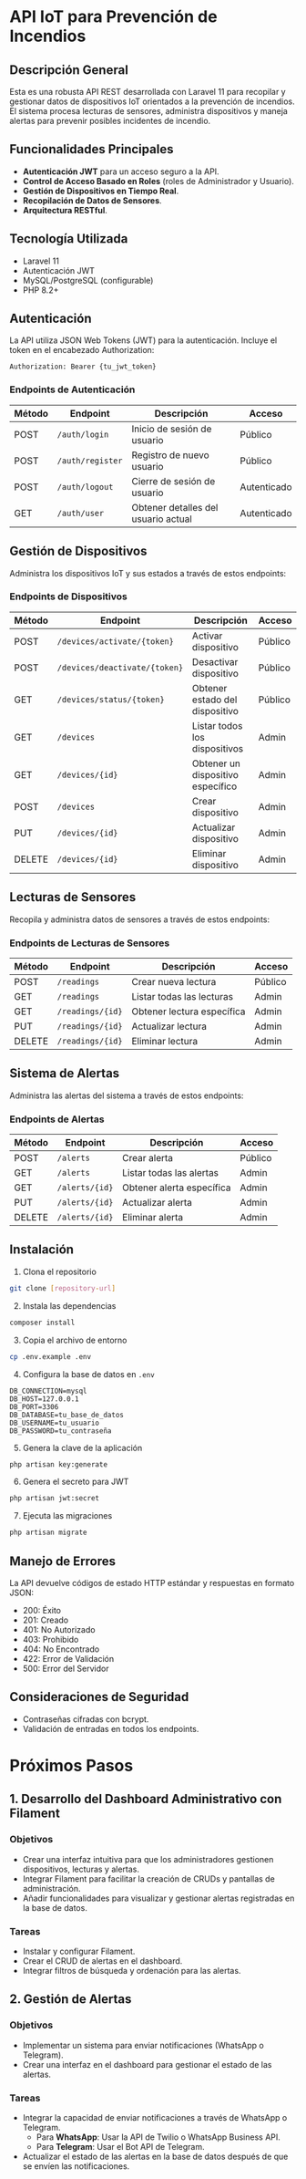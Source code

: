 # API IoT para Prevención de Incendios

## Descripción General

Esta es una robusta API REST desarrollada con Laravel 11 para recopilar y gestionar datos de dispositivos IoT orientados a la prevención de incendios. El sistema procesa lecturas de sensores, administra dispositivos y maneja alertas para prevenir posibles incidentes de incendio.

## Funcionalidades Principales

- **Autenticación JWT** para un acceso seguro a la API.
- **Control de Acceso Basado en Roles** (roles de Administrador y Usuario).
- **Gestión de Dispositivos en Tiempo Real**.
- **Recopilación de Datos de Sensores**.
- **Arquitectura RESTful**.

## Tecnología Utilizada

- Laravel 11
- Autenticación JWT
- MySQL/PostgreSQL (configurable)
- PHP 8.2+

## Autenticación

La API utiliza JSON Web Tokens (JWT) para la autenticación. Incluye el token en el encabezado Authorization:

```
Authorization: Bearer {tu_jwt_token}
```

### Endpoints de Autenticación


| Método | Endpoint         | Descripción                        | Acceso      |
| ------- | ---------------- | ----------------------------------- | ----------- |
| POST    | `/auth/login`    | Inicio de sesión de usuario        | Público    |
| POST    | `/auth/register` | Registro de nuevo usuario           | Público    |
| POST    | `/auth/logout`   | Cierre de sesión de usuario        | Autenticado |
| GET     | `/auth/user`     | Obtener detalles del usuario actual | Autenticado |

## Gestión de Dispositivos

Administra los dispositivos IoT y sus estados a través de estos endpoints:

### Endpoints de Dispositivos


| Método | Endpoint                      | Descripción                       | Acceso   |
| ------- | ----------------------------- | ---------------------------------- | -------- |
| POST    | `/devices/activate/{token}`   | Activar dispositivo                | Público |
| POST    | `/devices/deactivate/{token}` | Desactivar dispositivo             | Público |
| GET     | `/devices/status/{token}`     | Obtener estado del dispositivo     | Público |
| GET     | `/devices`                    | Listar todos los dispositivos      | Admin    |
| GET     | `/devices/{id}`               | Obtener un dispositivo específico | Admin    |
| POST    | `/devices`                    | Crear dispositivo                  | Admin    |
| PUT     | `/devices/{id}`               | Actualizar dispositivo             | Admin    |
| DELETE  | `/devices/{id}`               | Eliminar dispositivo               | Admin    |

## Lecturas de Sensores

Recopila y administra datos de sensores a través de estos endpoints:

### Endpoints de Lecturas de Sensores


| Método | Endpoint         | Descripción                | Acceso   |
| ------- | ---------------- | --------------------------- | -------- |
| POST    | `/readings`      | Crear nueva lectura         | Público |
| GET     | `/readings`      | Listar todas las lecturas   | Admin    |
| GET     | `/readings/{id}` | Obtener lectura específica | Admin    |
| PUT     | `/readings/{id}` | Actualizar lectura          | Admin    |
| DELETE  | `/readings/{id}` | Eliminar lectura            | Admin    |

## Sistema de Alertas

Administra las alertas del sistema a través de estos endpoints:

### Endpoints de Alertas


| Método | Endpoint       | Descripción               | Acceso   |
| ------- | -------------- | -------------------------- | -------- |
| POST    | `/alerts`      | Crear alerta               | Público |
| GET     | `/alerts`      | Listar todas las alertas   | Admin    |
| GET     | `/alerts/{id}` | Obtener alerta específica | Admin    |
| PUT     | `/alerts/{id}` | Actualizar alerta          | Admin    |
| DELETE  | `/alerts/{id}` | Eliminar alerta            | Admin    |

## Instalación

1. Clona el repositorio

```bash
git clone [repository-url]
```

2. Instala las dependencias

```bash
composer install
```

3. Copia el archivo de entorno

```bash
cp .env.example .env
```

4. Configura la base de datos en `.env`

```
DB_CONNECTION=mysql
DB_HOST=127.0.0.1
DB_PORT=3306
DB_DATABASE=tu_base_de_datos
DB_USERNAME=tu_usuario
DB_PASSWORD=tu_contraseña
```

5. Genera la clave de la aplicación

```bash
php artisan key:generate
```

6. Genera el secreto para JWT

```bash
php artisan jwt:secret
```

7. Ejecuta las migraciones

```bash
php artisan migrate
```

## Manejo de Errores

La API devuelve códigos de estado HTTP estándar y respuestas en formato JSON:

- 200: Éxito
- 201: Creado
- 401: No Autorizado
- 403: Prohibido
- 404: No Encontrado
- 422: Error de Validación
- 500: Error del Servidor

## Consideraciones de Seguridad

- Contraseñas cifradas con bcrypt.
- Validación de entradas en todos los endpoints.

# Próximos Pasos

## 1. Desarrollo del Dashboard Administrativo con Filament

### Objetivos

- Crear una interfaz intuitiva para que los administradores gestionen dispositivos, lecturas y alertas.
- Integrar Filament para facilitar la creación de CRUDs y pantallas de administración.
- Añadir funcionalidades para visualizar y gestionar alertas registradas en la base de datos.

### Tareas

- Instalar y configurar Filament.
- Crear el CRUD de alertas en el dashboard.
- Integrar filtros de búsqueda y ordenación para las alertas.

## 2. Gestión de Alertas

### Objetivos

- Implementar un sistema para enviar notificaciones (WhatsApp o Telegram).
- Crear una interfaz en el dashboard para gestionar el estado de las alertas.

### Tareas

- Integrar la capacidad de enviar notificaciones a través de WhatsApp o Telegram.
  - Para **WhatsApp**: Usar la API de Twilio o WhatsApp Business API.
  - Para **Telegram**: Usar el Bot API de Telegram.
- Actualizar el estado de las alertas en la base de datos después de que se envíen las notificaciones.
